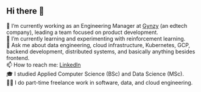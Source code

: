 ## Hi there 👋

🔭 I’m currently working as an Engineering Manager at [Gynzy](https://www.gynzy.com/nl-nl) (an edtech company), leading a team focused on product development.  
🌱 I’m currently learning and experimenting with reinforcement learning.  
💬 Ask me about data engineering, cloud infrastructure, Kubernetes, GCP, backend development, distributed systems, and basically anything besides frontend.  
📫 How to reach me: [LinkedIn](https://www.linkedin.com/in/joelluijmes/)  
🎓 I studied Applied Computer Science (BSc) and Data Science (MSc).  
👨‍💻 I do part-time freelance work in software, data, and cloud engineering.  

